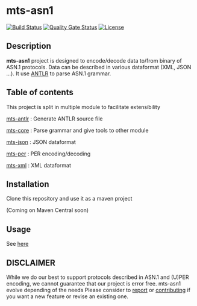 # **mts-asn1**
[![Build Status](https://travis-ci.org/ericsson-mts/mts-asn1.svg?branch=master)](https://travis-ci.org/ericsson-mts/mts-asn1) [![Quality Gate Status](https://sonarcloud.io/api/project_badges/measure?project=com.ericsson.mts%3Amts-asn1&metric=alert_status)](https://sonarcloud.io/dashboard?id=com.ericsson.mts%3Amts-asn1)
[![License](https://img.shields.io/badge/License-MIT-blue.svg)](https://github.com/ericsson-mts/mts-asn1/blob/master/LICENSE.txt)

## Description

**mts-asn1** project is designed to encode/decode data to/from binary of ASN.1 protocols. Data can be described in various 
dataformat (XML, JSON ...). It use [ANTLR](https://www.antlr.org/) to parse ASN.1 grammar. 

## Table of contents

This project is split in multiple module to facilitate extensibility

[mts-antlr]() : Generate ANTLR source file 

[mts-core]() : Parse grammar and give tools to other module

[mts-json]() : JSON dataformat

[mts-per]() : PER encoding/decoding

[mts-xml]() : XML dataformat

## Installation

Clone this repository and use it as a maven project

(Coming on Maven Central soon)

## Usage

See [here](https://github.com/ericsson-mts/mts-asn1/wiki/User-guide)

## DISCLAIMER

While we do our best to support protocols described in ASN.1 and (U)PER encoding, we cannot guarantee that our project 
is error free. mts-asn1 evolve depending of the needs Please consider to [report]() or [contributing]() if you want a new feature or revise an existing one.
